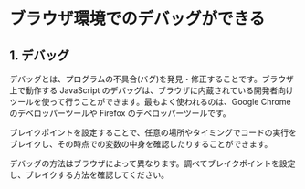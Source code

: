 # ブラウザ環境でのデバッグができる

## 1. デバッグ

デバッグとは、プログラムの不具合(バグ)を発見・修正することです。ブラウザ上で動作する JavaScript のデバッグは、ブラウザに内蔵されている開発者向けツールを使って行うことができます。最もよく使われるのは、Google Chrome のデベロッパーツールや Firefox のデベロッパーツールです。

ブレイクポイントを設定することで、任意の場所やタイミングでコードの実行をブレイクし、その時点での変数の中身を確認したりすることができます。

デバッグの方法はブラウザによって異なります。調べてブレイクポイントを設定し、ブレイクする方法を確認してください。